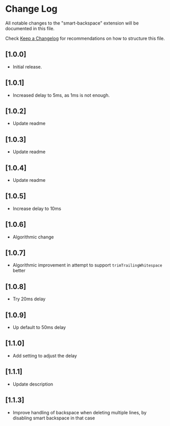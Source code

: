# Change Log

All notable changes to the "smart-backspace" extension will be documented in this file.

Check [Keep a Changelog](http://keepachangelog.com/) for recommendations on how to structure this file.

## [1.0.0]

- Initial release.

## [1.0.1]

- Increased delay to 5ms, as 1ms is not enough.

## [1.0.2]

- Update readme

## [1.0.3]

- Update readme

## [1.0.4]

- Update readme

## [1.0.5]

- Increase delay to 10ms

## [1.0.6]

- Algorithmic change

## [1.0.7]

- Algorithmic improvement in attempt to support `trimTrailingWhitespace` better

## [1.0.8]

- Try 20ms delay

## [1.0.9]

- Up default to 50ms delay

## [1.1.0]

- Add setting to adjust the delay

## [1.1.1]

- Update description

## [1.1.3]

- Improve handling of backspace when deleting multiple lines, by disabling smart backspace in that case
